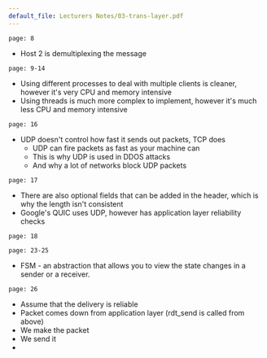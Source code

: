 ```yaml
---
default_file: Lecturers Notes/03-trans-layer.pdf
---
```

```slide-note
page: 8
```
- Host 2 is demultiplexing the message
```slide-note
page: 9-14
```
- Using different processes to deal with multiple clients is cleaner, however it's very CPU and memory intensive
- Using threads is much more complex to implement, however it's much less CPU and memory intensive
```slide-note
page: 16
```
- UDP doesn't control how fast it sends out packets, TCP does
	- UDP can fire packets as fast as your machine can
	- This is why UDP is used in DDOS attacks
	- And why a lot of networks block UDP packets
```slide-note
page: 17
```
- There are also optional fields that can be added in the header, which is why the length isn't consistent
- Google's QUIC uses UDP, however has application layer reliability checks
```slide-note
page: 18
```
```slide-note
page: 23-25
```
- FSM - an abstraction that allows you to view the state changes in a sender or a receiver.
```slide-note 
page: 26
```
- Assume that the delivery is reliable
- Packet comes down from application layer (rdt_send is called from above)
- We make the packet
- We send it
- 